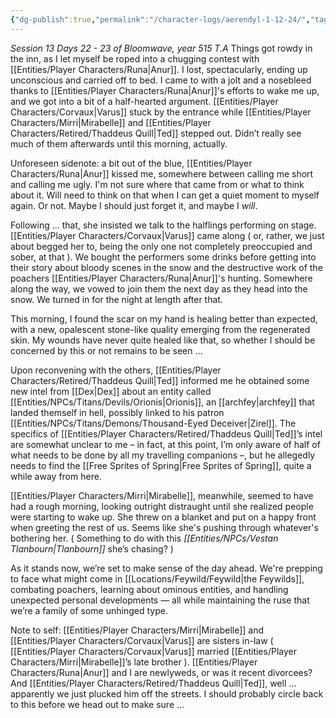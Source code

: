 ```yaml
---
{"dg-publish":true,"permalink":"/character-logs/aerendyl-1-12-24/","tags":["Plot","Campaign"]}
---
```




*Session 13 Days 22 - 23 of Bloomwave, year 515 T.A*
Things got rowdy in the inn, as I let myself be roped into a chugging contest with [[Entities/Player Characters/Runa\|Anur]]. I lost, spectacularly, ending up unconscious and carried off to bed. I came to with a jolt and a nosebleed thanks to [[Entities/Player Characters/Runa\|Anur]]'s efforts to wake me up, and we got into a bit of a half-hearted argument. [[Entities/Player Characters/Corvaux\|Varus]] stuck by the entrance while [[Entities/Player Characters/Mirri\|Mirabelle]] and [[Entities/Player Characters/Retired/Thaddeus Quill\|Ted]] stepped out. Didn’t really see much of them afterwards until this morning, actually.

Unforeseen sidenote: a bit out of the blue, [[Entities/Player Characters/Runa\|Anur]] kissed me, somewhere between calling me short and calling me ugly. I'm not sure where that came from or what to think about it. Will need to think on that when I can get a quiet moment to myself again. Or not. Maybe I should just forget it, and maybe I _will_.

Following ... that, she insisted we talk to the halflings performing on stage. [[Entities/Player Characters/Corvaux\|Varus]] came along ( or, rather, we just about begged her to, being the only one not completely preoccupied and sober, at that ). We bought the performers some drinks before getting into their story about bloody scenes in the snow and the destructive work of the poachers [[Entities/Player Characters/Runa\|Anur]]'s hunting. Somewhere along the way, we vowed to join them the next day as they head into the snow. We turned in for the night at length after that. 

This morning, I found the scar on my hand is healing better than expected, with a new, opalescent stone-like quality emerging from the regenerated skin. My wounds have never quite healed like that, so whether I should be concerned by this or not remains to be seen …

Upon reconvening with the others, [[Entities/Player Characters/Retired/Thaddeus Quill\|Ted]] informed me he obtained some new intel from [[Dex\|Dex]] about an entity called [[Entities/NPCs/Titans/Devils/Orionis\|Orionis]], an [[archfey\|archfey]] that landed themself in hell, possibly linked to his patron [[Entities/NPCs/Titans/Demons/Thousand-Eyed Deceiver\|Zirel]]. The specifics of [[Entities/Player Characters/Retired/Thaddeus Quill\|Ted]]’s intel are somewhat unclear to me – in fact, at this point, I’m only aware of half of what needs to be done by all my travelling companions –, but he allegedly needs to find the [[Free Sprites of Spring\|Free Sprites of Spring]], quite a while away from here.

[[Entities/Player Characters/Mirri\|Mirabelle]], meanwhile, seemed to have had a rough morning, looking outright distraught until she realized people were starting to wake up. She threw on a blanket and put on a happy front when greeting the rest of us. Seems like she's pushing through whatever's bothering her. ( Something to do with this *[[Entities/NPCs/Vestan Tlanbourn\|Tlanbourn]]* she’s chasing? )

As it stands now, we’re set to make sense of the day ahead. We're prepping to face what might come in [[Locations/Feywild/Feywild\|the Feywilds]], combating poachers, learning about ominous entities, and handling unexpected personal developments — all while maintaining the ruse that we’re a family of some unhinged type.

Note to self: [[Entities/Player Characters/Mirri\|Mirabelle]] and [[Entities/Player Characters/Corvaux\|Varus]] are sisters in-law ( [[Entities/Player Characters/Corvaux\|Varus]] married [[Entities/Player Characters/Mirri\|Mirabelle]]’s late brother ). [[Entities/Player Characters/Runa\|Anur]] and I are newlyweds, or was it recent divorcees? And [[Entities/Player Characters/Retired/Thaddeus Quill\|Ted]], well … apparently we just plucked him off the streets. I should probably circle back to this before we head out to make sure ...